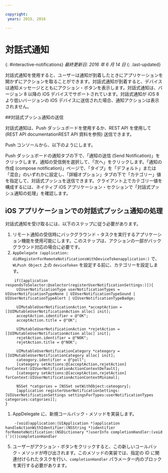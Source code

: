 ```yaml
---

copyright:
 years: 2015, 2016

---
```


# 対話式通知
{: #interactive-notifications}
*最終更新日: 2016 年 6 月 14 日*
{: .last-updated}

対話式通知を使用すると、ユーザーは通知が到着したときにアプリケーションを開かずにアクションを取ることができます。対話式通知が到着すると、デバイスは通知メッセージとともにアクション・ボタンを表示します。対話式通知は、バージョン 8 以降の iOS デバイスでサポートされています。対話式通知が iOS 8 より低いバージョンの iOS デバイスに送信された場合、通知アクションは表示されません。

##対話式プッシュ通知の送信


対話式通知は、Push ダッシュボードを使用するか、REST API を使用して (REST API documentationREST API 資料を参照) 送信できます。

Push コンソールから、以下のようにします。 

Push ダッシュボードの通知タブの下で、「通知の送信 (Send Notification)」をクリックします。通知の受信側を選択して、「次へ」をクリックします。「通知の作成 (compose notification)」ページで、「タイプ」を「デフォルト」または「混合」のいずれかに設定し、「詳細オプション」タブの下で「カテゴリー」値を指定して、対話式プッシュを送信できます。クライアント上でカテゴリー値を構成するには、ネイティブ iOS アプリケーション・セクションで「対話式プッシュ通知の処理」を確認します。

## iOS アプリケーションでの対話式プッシュ通知の処理

対話式通知を受け取るには、以下のステップに従う必要があります。

1. リモート通知の受信時にバックグラウンド・タスクを実行するアプリケーション機能を使用可能にします。このステップは、アクションの一部がバックグラウンド対応の場合に必要です。
1. `AppDelegate (application: didRegisterForRemoteNotificationsWithDeviceTokenapplication:)` で、`WLPush Object` 上の `deviceToken` を設定する前に、カテゴリーを設定します。

```
	if([application respondsToSelector:@selector(registerUserNotificationSettings:)]){
	 UIUserNotificationType userNotificationTypes = UIUserNotificationTypeNone | UIUserNotificationTypeSound | UIUserNotificationTypeAlert | UIUserNotificationTypeBadge;
	
	 UIMutableUserNotificationAction *acceptAction = [[UIMutableUserNotificationAction alloc] init];
	 acceptAction.identifier = @"OK";
	 acceptAction.title = @"OK";
	
	 UIMutableUserNotificationAction *rejetAction = [[UIMutableUserNotificationAction alloc] init];
	 rejetAction.identifier = @"NOK";
	 rejetAction.title = @"NOK";
	
	 UIMutableUserNotificationCategory *cateogory = [[UIMutableUserNotificationCategory alloc] init];
	 cateogory.identifier = @"poll";
	 [cateogory setActions:@[acceptAction,rejetAction] forContext:UIUserNotificationActionContextDefault];
	 [cateogory setActions:@[acceptAction,rejetAction] forContext:UIUserNotificationActionContextMinimal];
	
	 NSSet *catgories = [NSSet setWithObject:cateogory];
	 [application registerUserNotificationSettings:[UIUserNotificationSettings settingsForTypes:userNotificationTypes categories:catgories]];
}
```

1. AppDelegate に、新規コールバック・メソッドを実装します。

```
	-(void)application:(UIApplication *)application handleActionWithIdentifier:(NSString *)identifier forRemoteNotification:(NSDictionary *)userInfo completionHandler:(void (ˆ)())completionHandler
``` 

5. ユーザーがアクション・ボタンをクリックすると、この新しいコールバック・メソッドが呼び出されます。このメソッドの実装では、指定の ID に関連付けられたタスクを行い、`completionHandler` パラメーター内のブロックを実行する必要があります。
